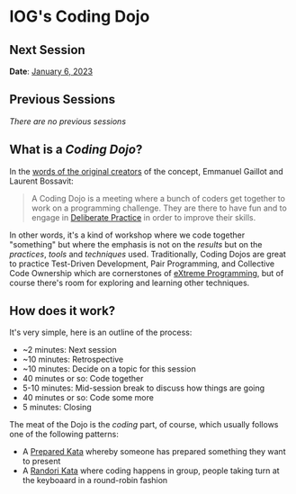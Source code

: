 # IOG's Coding Dojo

## Next Session

**Date**:  [January 6, 2023](./2023-01-06)

## Previous Sessions

_There are no previous sessions_

## What is a _Coding Dojo_?

In the [words of the original creators](https://codingdojo.org/practices/WhatIsCodingDojo/) of the concept, Emmanuel Gaillot and Laurent Bossavit:

> A Coding Dojo is a meeting where a bunch of coders get together to work on a programming challenge. They are there to have fun and to engage in [Deliberate Practice](https://codingdojo.org/practices/DeliberatePractice/) in order to improve their skills.

In other words, it's a kind of workshop where we code together "something" but where the emphasis is not on the _results_ but on the _practices_, _tools_ and _techniques_ used. Traditionally, Coding Dojos are great to practice Test-Driven Development, Pair Programming, and Collective Code Ownership which are cornerstones of [eXtreme Programming](http://extremeprogramming.org), but of course there's room for exploring and learning other techniques.

## How does it work?

It's very simple, here is an outline of the process:

* ~2 minutes: Next session
* ~10 minutes: Retrospective
* ~10 minutes: Decide on a topic for this session
* 40 minutes or so: Code together
* 5-10 minutes: Mid-session break to discuss how things are going
* 40 minutes or so: Code some more
* 5 minutes: Closing

The meat of the Dojo is the _coding_ part, of course, which usually follows one of the following patterns:

* A [Prepared Kata](https://codingdojo.org/practices/PreparedKata/) whereby someone has prepared something they want to present
* A [Randori Kata](https://codingdojo.org/practices/RandoriKata/) where coding happens in group, people taking turn at the keyboaard in a round-robin fashion
